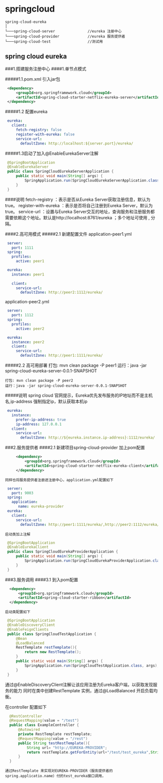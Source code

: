 # springcloud
```
spring-cloud-eureka
│
└───spring-cloud-server               //eureka 注册中心
└───spring-cloud-provider             //eureka 服务提供者
└───spring-cloud-test                 //测试用

```
## spring cloud eureka
###1.搭建服务注册中心 
   ####1.单节点模式
    
   #####1.1.pom.xml 引入jar包
   ```xml
    <dependency>
        <groupId>org.springframework.cloud</groupId>
        <artifactId>spring-cloud-starter-netflix-eureka-server</artifactId>
    </dependency>
   ```
   #####1.2 配置eureka 
   ```yaml
    eureka:
      client:
        fetch-registry: false
        register-with-eureka: false
        service-url:
          defaultZone: http://localhost:${server.port}/eureka/
  ```
   #####1.3启动了加入@EnableEurekaServer注解
   ```java
    @SpringBootApplication
    @EnableEurekaServer
    public class SpringCloudEurekaServerApplication {
    	public static void main(String[] args) {
    		SpringApplication.run(SpringCloudEurekaServerApplication.class, args);
    	}
    }
```
   ####说明
   fetch-registry ：表示是否从Eureka Server获取注册信息，默认为true。
   register-with-eureka ：表示是否将自己注册到Eureka Server，默认为true。
   service-url ：设置与Eureka Server交互的地址，查询服务和注册服务都需要依赖这个地址。默认是http://localhost:8761/eureka ；多个地址可使用 , 分隔。
    
   ####2.高可用模式
   #####2.1 新建配置文件
   application-peer1.yml
   ```yaml
    server:
      port: 1111
    spring:
      profiles:
        active: peer1

    eureka:
      instance: peer1
      
      client:
        service-url:
          defaultZone: http://peer2:1112/eureka/
```
   application-peer2.yml
   ```yaml
    server:
      port: 1112
    spring:
      profiles:
        active: peer2

    eureka:
      instance: peer2
      client:
        service-url:
          defaultZone: http://peer1:1111/eureka/
```


   #####2.2 高可用部署
    打包: mvn clean package -P peer1
    运行：java -jar spring-cloud-eureka-server-0.0.1-SNAPSHOT
    
    打包: mvn clean package -P peer2
    运行：java -jar spring-cloud-eureka-server-0.0.1-SNAPSHOT
   
   #####说明
   spring cloud 官网提示，Eureka优先发布服务的IP地址而不是主机名,ip-address 强制指定ip，默认获取本机ip
   
   ```yaml
    eureka:
      instance:
        prefer-ip-address: true
        ip-address: 127.0.0.1
      client:
        service-url:
          defaultZone: http://${eureka.instance.ip-address}:1112/eureka/
   ```
   ###2.服务提供者
   ####2.1 新建项目spring-cloud-provider 加上pom配置
   ```xml
        <dependency>
            <groupId>org.springframework.cloud</groupId>
            <artifactId>spring-cloud-starter-netflix-eureka-client</artifactId>
        </dependency>
```
    同样也将服务提供者注册进注册中心，application.yml配置如下
   ```yaml
    server:
      port: 9003
    spring:
      application:
         name: eureka-provider
    eureka:
      client:
        service-url:
          defaultZone: http://peer1:1111/eureka/,http://peer2:1112/eureka/
```
    启动类加上注解
   ```java
    @SpringBootApplication
    @EnableEurekaClient
    public class SpringCloudEurekaProviderApplication {
    	public static void main(String[] args) {
    		SpringApplication.run(SpringCloudEurekaProviderApplication.class, args);
    	}
    }
```
   ###3.服务调用 
   ####3.1 到入pom配置
  ```xml
    <dependency>
        <groupId>org.springframework.cloud</groupId>
        <artifactId>spring-cloud-starter-ribbon</artifactId>
    </dependency>
```
    启动类配置如下
   ```java
    @SpringBootApplication
    @EnableDiscoveryClient
    @EnableFeignClients
    public class SpringCloudTestApplication {
        @Bean
        @LoadBalanced
        RestTemplate restTemplate(){
            return new RestTemplate();
        }
        public static void main(String[] args) {
            SpringApplication.run(SpringCloudTestApplication.class, args);
        }
    }
```
   通过@EnableDiscoveryClient注解让该应用注册为Eureka客户端，以获取发现服务的能力
   同时在类中创建RestTemplate 实例，通过@LoadBalanced 开启负载均衡。
   
   在controller 配置如下
  ```java
    @RestController
    @RequestMapping(value = "/test")
    public class ExampleController {
        @Autowired
        private RestTemplate restTemplate;
        @RequestMapping(value = "/rest")
        public String testRestTemplate(){
            String url= "http://EUREKA-PROVIDER";
            return restTemplate.getForEntity(url+"/test/test_eureka",String.class).getBody();
        }
    }
```
    通过RestTemplate 来实现对EUREKA-PROVIDER（服务提供者的spring.applicatio.name）付的test_eureka接口调用，